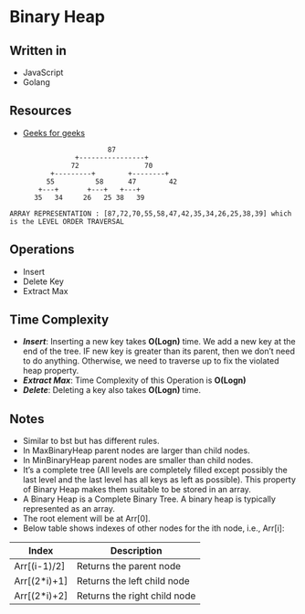 # **Binary Heap**

## Written in
* JavaScript
* Golang

## Resources
* [Geeks for geeks](https://www.geeksforgeeks.org/binary-heap/) 

```
                        87
                +----------------+
               72                70
          +---------+        +--------+ 
         55          58      47        42
       +---+       +---+   +---+     
      35   34     26   25 38   39   

ARRAY REPRESENTATION : [87,72,70,55,58,47,42,35,34,26,25,38,39] which is the LEVEL ORDER TRAVERSAL
```

## Operations
* Insert
* Delete Key
* Extract Max

## Time Complexity
* **_Insert_**: Inserting a new key takes **O(Logn)** time. We add a new key at the end of the tree. IF new key is greater than its parent, then we don’t need to do anything. Otherwise, we need to traverse up to fix the violated heap property.
* **_Extract Max_**: Time Complexity of this Operation is **O(Logn)**
* **_Delete_**: Deleting a key also takes **O(Logn)** time.

## Notes
* Similar to bst but has different rules.
* In MaxBinaryHeap parent nodes are larger than child nodes.
* In MinBinaryHeap parent nodes are smaller than child nodes.
* It’s a complete tree (All levels are completely filled except possibly the last level and the last level has all keys as left as possible). This property of Binary Heap makes them suitable to be stored in an array.
* A Binary Heap is a Complete Binary Tree. A binary heap is typically represented as an array.
* The root element will be at Arr[0].
* Below table shows indexes of other nodes for the ith node, i.e., Arr[i]:

| Index        | Description                  |
| ------------ | ---------------------------- |
| Arr[(i-1)/2] | Returns the parent node      |
| Arr[(2*i)+1] | Returns the left child node  |
| Arr[(2*i)+2] | Returns the right child node |

